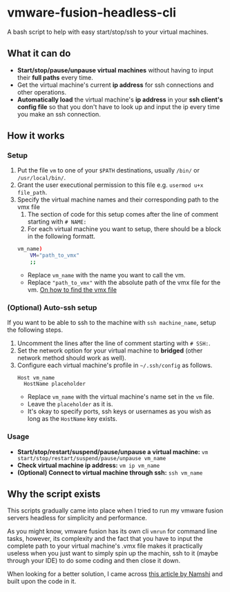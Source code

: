 # vmware-fusion-headless-cli
A bash script to help with easy start/stop/ssh to your virtual machines.
## What it can do
- **Start/stop/pause/unpause virtual machines** without having to input their **full paths** every time.
- Get the virtual machine's current **ip address** for ssh connections and other operations.
- **Automatically load** the virtual machine's **ip address** in your **ssh client's config file** so that you don't have to look up and input the ip every time you make an ssh connection.

## How it works
### Setup
1. Put the file `vm` to one of your `$PATH` destinations, usually `/bin/` or `/usr/local/bin/`.
2. Grant the user executional permission to this file e.g. `usermod u+x file_path`.
3. Specify the virtual machine names and their corresponding path to the vmx file
   1. The section of code for this setup comes after the line of comment starting with `# NAME:`
   2. For each virtual machine you want to setup, there should be a block in the following formatt.
    ```bash
    vm_name)
        VM="path_to_vmx"
        ;;
    ```
    - Replace `vm_name` with the name you want to call the vm.
    - Replace `"path_to_vmx"` with the absolute path of the vmx file for the vm. [On how to find the vmx file](https://docs.vmware.com/en/VMware-Fusion/12/com.vmware.fusion.using.doc/GUID-212F0E8A-5D1B-4DCD-A60C-B34116BDD2D3.html)
### (Optional) Auto-ssh setup
If you want to be able to ssh to the machine with `ssh machine_name`, setup the following steps.
1. Uncomment the lines after the line of comment starting with `# SSH:`.
2. Set the network option for your virtual machine to **bridged** (other network method should work as well).
3. Configure each virtual machine's profile in `~/.ssh/config` as follows.
   ```
   Host vm_name
     HostName placeholder
   ```
   - Replace `vm_name` with the virtual machine's name set in the `vm` file.
   - Leave the `placeholder` as it is.
   - It's okay to specify ports, ssh keys or usernames as you wish as long as the `HostName` key exists.
### Usage
- **Start/stop/restart/suspend/pause/unpause a virtual machine:** `vm start/stop/restart/suspend/pause/unpause vm_name`
- **Check virtual machine ip address:** `vm ip vm_name`
- **(Optional) Connect to virtual machine through ssh:** `ssh vm_name`

## Why the script exists
This scripts gradually came into place when I tried to run my vmware fusion servers headless for simplicity and performance.

As you might know, vmware fusion has its own cli `vmrun` for command line tasks, however, its complexity and the fact that you have to input the complete path to your virtual machine's .vmx file makes it practically useless when you just want to simply spin up the machin, ssh to it (maybe through your IDE) to do some coding and then close it down.

When looking for a better solution, I came across [this article by Namshi](https://tech.namshi.io/blog/2015/08/02/vmware-fusion-headless/) and built upon the code in it.